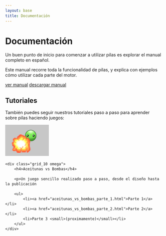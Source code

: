 ```yaml
---
layout: base 
title: Documentación
---
```


# Documentación

Un buen punto de inicio para comenzar a utilizar pilas es explorar el manual completo en español.

Este manual recorre toda la funcionalidad de pilas, y explica con ejemplos cómo utilizar cada parte del motor.

<div class="clearfix center">
    <a href='https://pilas.readthedocs.org/es/latest/' class='button purple'>ver manual</a>
    <a href='http://media.readthedocs.org/pdf/pilas/latest/pilas.pdf' class='button blue'>descargar manual</a>
</div>


## Tutoriales

También puedes seguir nuestros tutoriales paso a paso para aprender
sobre pilas haciendo juegos:


<div class='grid_12 alpha borde' style='margin-top: 1em'>
    <div class='grid_2 alpha'>
        <a href="aceitunas_vs_bombas_parte_1.html"><img src='./images/tutoriales/aceitunas_vs_bombas.png'></a>
    </div>

    <div class="grid_10 omega">
        <h4>Aceitunas vs Bombas</h4>

        <p>Un juego sencillo realizado paso a paso, desde el diseño hasta la publicación

        <ul>
            <li><a href="aceitunas_vs_bombas_parte_1.html">Parte 1</a></li>
            <li><a href="aceitunas_vs_bombas_parte_2.html">Parte 2</a></li>
            <li>Parte 3 <small>(proximamente)</small></li>
        </ul>
    </div>
</div>

